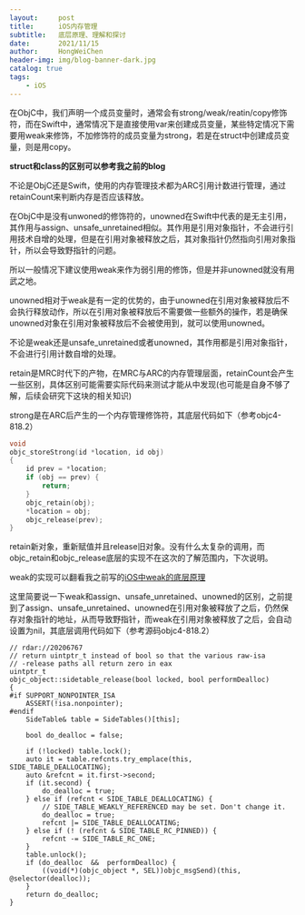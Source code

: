 ```yaml
---
layout:     post
title:      iOS内存管理
subtitle:   底层原理、理解和探讨
date:       2021/11/15
author:     HongWeiChen
header-img: img/blog-banner-dark.jpg
catalog: true
tags:
    - iOS
---
```


在ObjC中，我们声明一个成员变量时，通常会有strong/weak/reatin/copy修饰符，而在Swift中，通常情况下是直接使用var来创建成员变量，某些特定情况下需要用weak来修饰，不加修饰符的成员变量为strong，若是在struct中创建成员变量，则是用copy。

**struct和class的区别可以参考我之前的blog**

不论是ObjC还是Swift，使用的内存管理技术都为ARC引用计数进行管理，通过retainCount来判断内存是否应该释放。

在ObjC中是没有unwoned的修饰符的，unowned在Swift中代表的是无主引用，其作用与assign、unsafe_unretained相似。其作用是引用对象指针，不会进行引用技术自增的处理，但是在引用对象被释放之后，其对象指针仍然指向引用对象指针，所以会导致野指针的问题。

所以一般情况下建议使用weak来作为弱引用的修饰，但是并非unowned就没有用武之地。

unowned相对于weak是有一定的优势的，由于unowned在引用对象被释放后不会执行释放动作，所以在引用对象被释放后不需要做一些额外的操作，若是确保unowned对象在引用对象被释放后不会被使用到，就可以使用unowned。

不论是weak还是unsafe_unretained或者unowned，其作用都是引用对象指针，不会进行引用计数自增的处理。

retain是MRC时代下的产物，在MRC与ARC的内存管理层面，retainCount会产生一些区别，具体区别可能需要实际代码来测试才能从中发现(也可能是自身不够了解，后续会研究下这块的相关知识)

strong是在ARC后产生的一个内存管理修饰符，其底层代码如下（参考objc4-818.2）

```C
void
objc_storeStrong(id *location, id obj)
{
    id prev = *location;
    if (obj == prev) {
        return;
    }
    objc_retain(obj);
    *location = obj;
    objc_release(prev);
}
```

retain新对象，重新赋值并且release旧对象。没有什么太复杂的调用，而objc_retain和objc_release底层的实现不在这次的了解范围内，下次说明。

weak的实现可以翻看我之前写的[iOS中weak的底层原理](https://hongweichen.github.io/2021/11/15/iOS中weak的底层原理/)

这里简要说一下weak和assign、unsafe_unretained、unowned的区别，之前提到了assign、unsafe_unretained、unowned在引用对象被释放了之后，仍然保存对象指针的地址，从而导致野指针，而weak在引用对象被释放了之后，会自动设置为nil，其底层调用代码如下（参考源码objc4-818.2）

```
// rdar://20206767
// return uintptr_t instead of bool so that the various raw-isa
// -release paths all return zero in eax
uintptr_t
objc_object::sidetable_release(bool locked, bool performDealloc)
{
#if SUPPORT_NONPOINTER_ISA
    ASSERT(!isa.nonpointer);
#endif
    SideTable& table = SideTables()[this];

    bool do_dealloc = false;

    if (!locked) table.lock();
    auto it = table.refcnts.try_emplace(this, SIDE_TABLE_DEALLOCATING);
    auto &refcnt = it.first->second;
    if (it.second) {
        do_dealloc = true;
    } else if (refcnt < SIDE_TABLE_DEALLOCATING) {
        // SIDE_TABLE_WEAKLY_REFERENCED may be set. Don't change it.
        do_dealloc = true;
        refcnt |= SIDE_TABLE_DEALLOCATING;
    } else if (! (refcnt & SIDE_TABLE_RC_PINNED)) {
        refcnt -= SIDE_TABLE_RC_ONE;
    }
    table.unlock();
    if (do_dealloc  &&  performDealloc) {
        ((void(*)(objc_object *, SEL))objc_msgSend)(this, @selector(dealloc));
    }
    return do_dealloc;
}
```
